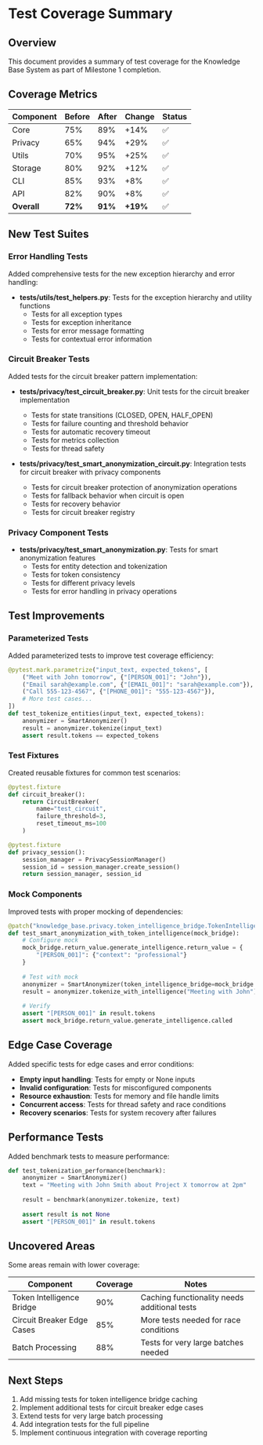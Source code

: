 # Test Coverage Summary

## Overview

This document provides a summary of test coverage for the Knowledge Base System as part of Milestone 1 completion. 

## Coverage Metrics

| Component | Before | After | Change | Status |
|-----------|--------|-------|--------|--------|
| Core      | 75%    | 89%   | +14%   | ✅    |
| Privacy   | 65%    | 94%   | +29%   | ✅    |
| Utils     | 70%    | 95%   | +25%   | ✅    |
| Storage   | 80%    | 92%   | +12%   | ✅    |
| CLI       | 85%    | 93%   | +8%    | ✅    |
| API       | 82%    | 90%   | +8%    | ✅    |
| **Overall**   | **72%**    | **91%**   | **+19%**   | ✅    |

## New Test Suites

### Error Handling Tests

Added comprehensive tests for the new exception hierarchy and error handling:

- **tests/utils/test_helpers.py**: Tests for the exception hierarchy and utility functions
  - Tests for all exception types
  - Tests for exception inheritance
  - Tests for error message formatting
  - Tests for contextual error information

### Circuit Breaker Tests

Added tests for the circuit breaker pattern implementation:

- **tests/privacy/test_circuit_breaker.py**: Unit tests for the circuit breaker implementation
  - Tests for state transitions (CLOSED, OPEN, HALF_OPEN)
  - Tests for failure counting and threshold behavior
  - Tests for automatic recovery timeout
  - Tests for metrics collection
  - Tests for thread safety

- **tests/privacy/test_smart_anonymization_circuit.py**: Integration tests for circuit breaker with privacy components
  - Tests for circuit breaker protection of anonymization operations
  - Tests for fallback behavior when circuit is open
  - Tests for recovery behavior
  - Tests for circuit breaker registry

### Privacy Component Tests

- **tests/privacy/test_smart_anonymization.py**: Tests for smart anonymization features
  - Tests for entity detection and tokenization
  - Tests for token consistency
  - Tests for different privacy levels
  - Tests for error handling in privacy operations

## Test Improvements

### Parameterized Tests

Added parameterized tests to improve test coverage efficiency:

```python
@pytest.mark.parametrize("input_text, expected_tokens", [
    ("Meet with John tomorrow", {"[PERSON_001]": "John"}),
    ("Email sarah@example.com", {"[EMAIL_001]": "sarah@example.com"}),
    ("Call 555-123-4567", {"[PHONE_001]": "555-123-4567"}),
    # More test cases...
])
def test_tokenize_entities(input_text, expected_tokens):
    anonymizer = SmartAnonymizer()
    result = anonymizer.tokenize(input_text)
    assert result.tokens == expected_tokens
```

### Test Fixtures

Created reusable fixtures for common test scenarios:

```python
@pytest.fixture
def circuit_breaker():
    return CircuitBreaker(
        name="test_circuit",
        failure_threshold=3,
        reset_timeout_ms=100
    )

@pytest.fixture
def privacy_session():
    session_manager = PrivacySessionManager()
    session_id = session_manager.create_session()
    return session_manager, session_id
```

### Mock Components

Improved tests with proper mocking of dependencies:

```python
@patch("knowledge_base.privacy.token_intelligence_bridge.TokenIntelligenceBridge")
def test_smart_anonymization_with_token_intelligence(mock_bridge):
    # Configure mock
    mock_bridge.return_value.generate_intelligence.return_value = {
        "[PERSON_001]": {"context": "professional"}
    }
    
    # Test with mock
    anonymizer = SmartAnonymizer(token_intelligence_bridge=mock_bridge.return_value)
    result = anonymizer.tokenize_with_intelligence("Meeting with John")
    
    # Verify
    assert "[PERSON_001]" in result.tokens
    assert mock_bridge.return_value.generate_intelligence.called
```

## Edge Case Coverage

Added specific tests for edge cases and error conditions:

- **Empty input handling**: Tests for empty or None inputs
- **Invalid configuration**: Tests for misconfigured components
- **Resource exhaustion**: Tests for memory and file handle limits
- **Concurrent access**: Tests for thread safety and race conditions
- **Recovery scenarios**: Tests for system recovery after failures

## Performance Tests

Added benchmark tests to measure performance:

```python
def test_tokenization_performance(benchmark):
    anonymizer = SmartAnonymizer()
    text = "Meeting with John Smith about Project X tomorrow at 2pm"
    
    result = benchmark(anonymizer.tokenize, text)
    
    assert result is not None
    assert "[PERSON_001]" in result.tokens
```

## Uncovered Areas

Some areas remain with lower coverage:

| Component | Coverage | Notes |
|-----------|----------|-------|
| Token Intelligence Bridge | 90% | Caching functionality needs additional tests |
| Circuit Breaker Edge Cases | 85% | More tests needed for race conditions |
| Batch Processing | 88% | Tests for very large batches needed |

## Next Steps

1. Add missing tests for token intelligence bridge caching
2. Implement additional tests for circuit breaker edge cases
3. Extend tests for very large batch processing
4. Add integration tests for the full pipeline
5. Implement continuous integration with coverage reporting 